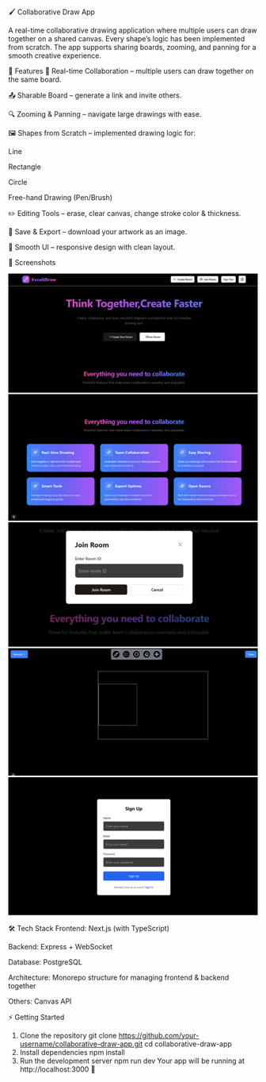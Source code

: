 🖌️ Collaborative Draw App








A real-time collaborative drawing application where multiple users can draw together on a shared canvas. Every shape’s logic has been implemented from scratch. The app supports sharing boards, zooming, and panning for a smooth creative experience.

🚀 Features
🔗 Real-time Collaboration – multiple users can draw together on the same board.

📤 Sharable Board – generate a link and invite others.

🔍 Zooming & Panning – navigate large drawings with ease.

🖼️ Shapes from Scratch – implemented drawing logic for:

Line

Rectangle

Circle

Free-hand Drawing (Pen/Brush)

✏️ Editing Tools – erase, clear canvas, change stroke color & thickness.

💾 Save & Export – download your artwork as an image.

🎨 Smooth UI – responsive design with clean layout.

📸 Screenshots

![Homepage](./screenshots/herosection.png)  
![Features](./screenshots/Features.png)  
![Collaborative Mode](./screenshots/Joinroom.png)  
![Draw board](./screenshots/draw.png)  
![SingnUp](./screenshots/signup.png)

🛠️ Tech Stack
Frontend: Next.js (with TypeScript)

Backend: Express + WebSocket

Database: PostgreSQL

Architecture: Monorepo structure for managing frontend & backend together

Others: Canvas API

⚡ Getting Started
1. Clone the repository
git clone https://github.com/your-username/collaborative-draw-app.git
cd collaborative-draw-app
2. Install dependencies
npm install
3. Run the development server
npm run dev
Your app will be running at http://localhost:3000 🎉